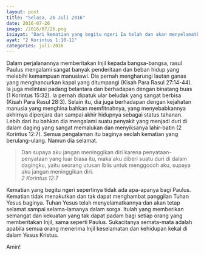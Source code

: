 ```yaml
---
layout: post
title: "Selasa, 26 Juli 2016"
date: 2016-07-26
image: /2016/07/26.png
isiayat: "Dari kematian yang begitu ngeri Ia telah dan akan menyelamatkan kami: kepada-Nya kami menaruh pengharapan kami, bahwa Ia akan menyelamatkan kami lagi, karena kamu juga turut membantu mendoakan kami, supaya banyak orang mengucap syukur atas karunia yang kami peroleh berkat banyaknya doa mereka untuk kami."
ayat: "2 Korintus 1:10-11"
categories: juli-2016
---
```


Dalam perjalanannya memberitakan Injil kepada bangsa-bangsa, rasul Paulus mengalami sangat banyak penderitaan dan beban hidup yang melebihi kemampuan manusiawi. Dia pernah mengharungi lautan ganas yang menghancurkan kapal yang ditumpangi (Kisah Para Rasul 27:14-44). Ia juga melintasi padang belantara dan berhadapan dengan binatang buas (1 Korintus 15:32). Ia pernah dipatuk ular beludak yang sangat berbisa (Kisah Para Rasul 28:3). Selain itu, dia juga berhadapan dengan kejahatan manusia yang menghina bahkan memfitnahnya, yang menyebabkannya akhirnya dipenjara dan sampai akhir hidupnya sebagai status tahanan. Lebih dari itu bahkan dia mengalami suatu penyakit yang menjadi duri di dalam daging yang sangat memalukan dan menyiksanya  lahir-batin (2 Korintus 12:7). Semua pengalaman itu baginya seolah kematian yang berulang-ulang. Namun dia selamat.

<blockquote>Dan supaya aku jangan meninggikan diri karena penyataan-penyataan yang luar biasa itu, maka aku diberi suatu duri di dalam dagingku, yaitu seorang utusan Iblis untuk menggocoh aku, supaya aku jangan meninggikan diri.
<br /><cite>2 Korintus 12:7</cite></blockquote>

Kematian yang begitu ngeri sepertinya tidak ada apa-apanya bagi Paulus. Kematian tidak menakutkan dan tak dapat menghambat panggilan Tuhan Yesus baginya. Tuhan Yesus telah menyelamatkannya dan akan tetap selamat sampai selama-lamanya dalam sorga. Itulah yang memberikan semangat dan kekuatan yang tak dapat padam bagi setiap orang yang memberitakan Injil, sama seperti Paulus. Sukacitanya semata-mata adalah apabila semua orang menerima Injil keselamatan dan kehidupan kekal di dalam Yesus Kristus.

Amin!
